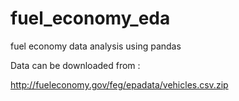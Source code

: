 # fuel_economy_eda
fuel economy data analysis using pandas

Data can be downloaded from :

http://fueleconomy.gov/feg/epadata/vehicles.csv.zip
